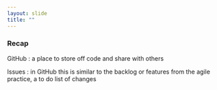 ```yaml
---
layout: slide
title: ""
---
```

### Recap

GitHub
: a place to store off code and share with others

Issues
: in GitHub this is similar to the backlog or features from the agile practice, a to do list of changes
